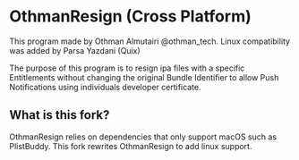 # OthmanResign (Cross Platform)
This program made by Othman Almutairi @othman_tech. Linux compatibility was added by Parsa Yazdani (Quix)

The purpose of this program is to resign ipa files with a specific Entitlements without changing the original Bundle Identifier to allow Push Notifications using individuals developer certificate.

## What is this fork?
OthmanResign relies on dependencies that only support macOS such as PlistBuddy. This fork rewrites OthmanResign to add linux support.
